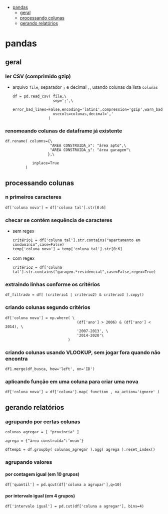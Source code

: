 - [pandas](#pandas)
  - [geral](#geral)
  - [processando colunas](#processando-colunas)
  - [gerando relatórios](#gerando-relatórios)

# pandas
## geral
### ler CSV (comprimido gzip)
 - arquivo `file`, separador `;` e decimal `,`, usando colunas da lista `colunas`
    ```
    df = pd.read_csv( file,\
                      sep=';',\
                      error_bad_lines=False,encoding='latin1',compression='gzip',warn_bad_lines=True,keep_default_na=False,\
                      usecols=colunas,decimal=','
                    )
    ```

### renomeando colunas de dataframe já existente
    df.rename( columns={\
                        "AREA CONSTRUIDA_x": "área apto",\
                        "AREA CONSTRUIDA_y": "área garagem"\
                       },\
                
                inplace=True 
             )

## processando colunas
### n primeiros caracteres
    df['coluna nova'] = df['coluna tal'].str[0:6]

### checar se contém sequência de caracteres
 - sem regex
    ```
    critério1 = df['coluna tal'].str.contains("apartamento em condomínio",case=False)
    temp['coluna nova'] = temp['coluna tal'].str[0:6]
    ```

 - com regex
    ```
    critério2 = df['coluna tal'].str.contains("garagem.*residencial",case=False,regex=True)
    ```

### extraindo linhas conforme os critérios
    df_filtrado = df[ (critério1 | critério2) & critério3 ].copy()

### criando colunas segundo critérios
    df['coluna nova'] = np.where( \
                                    (df['ano'] > 2006) & (df['ano'] < 2014), \
                                    '2007-2013', \
                                    '2014-2020'\
                                )

### criando colunas usando VLOOKUP, sem jogar fora quando não encontra
    df1.merge(df_busca, how='left', on='ID')

### aplicando função em uma coluna para criar uma nova
    df['coluna nova'] = df['coluna'].map( function , na_action='ignore' )

## gerando relatórios
### agrupando por certas colunas
    colunas_agregar = [ "província" ]

    agrega = {"área construída":'mean'}

    dftemp1 = df.groupby( colunas_agregar ).agg( agrega ).reset_index()

### agrupando valores
#### por contagem igual (em 10 grupos)
    df['quantil'] = pd.qcut(df['coluna a agrupar'],q=10)

#### por intervalo igual (em 4 grupos)
    df['intervalo igual'] = pd.cut(df['coluna a agregar'], bins=4)      